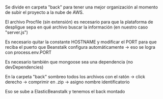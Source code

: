 Se divide en carpeta "back" para tener una mejor organización al momento de subir el proyecto a la nube de AWS.

El archivo Procfile (sin extensión) es necesario para que la plataforma de despligue sepa en qué archivo buscar la información (en nuestro caso "server.js")

Es necesario quitar la constante HOSTNAME y modificar el PORT para que reciba el puerto que Beanstalk configura automáticamente -> eso se logra con process.env.PORT

Es necesario también que mongoose sea una dependencia (no devDependencies)

En la carpeta "back" sombreo todos los archivos con el ratón -> click derecho -> comprimir en .zip -> asigno nombre identificatorio

Eso se sube a ElasticBeanstalk y tenemos el back montado

